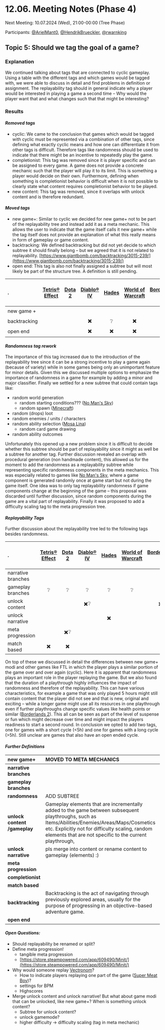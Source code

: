 # 12.06. Meeting Notes (Phase 4)

Next Meeting: 10.07.2024 (Wed), 21:00-00:00 (Tree Phase)

Participants: [@ArielMant0](https://github.com/ArielMant0), [@HendrikBrueckler](https://github.com/HendrikBrueckler), [@rwarnking](https://github.com/rwarnking)

## Topic 5: Should we tag the goal of a game?

### Explanation

We continued talking about tags that are connected to cyclic gameplay. Using a table with the different tags and which games would be tagged with, we were able to discuss in detail and find problems in definition or assignment.
The replayability tag should in general indicate why a player would be interested in playing a game a second time – Why would the player want that and what changes such that that might be interesting?

### Results

#### *Removed tags*

* cyclic: We came to the conclusion that games which would be tagged with cyclic must be represented via a combination of other tags, since defining what exactly cyclic means and how one can differentiate it from other tags is difficult.
Therefore tags like randomness should be used to indicate that there might be an incentive to repeatedly play the game.
* completionist: This tag was removed since it is player specific and can be assigned to every game. A game does not provide a concrete mechanic such that the player will play it to its limit.
This is something a player would decide on their own. Furthermore, defining when something is completionist behavior is difficult when it is not possible to clearly state what content requires completionist behavior to be played.
* new content: This tag was removed, since it overlaps with unlock content and is therefore redundant.

#### *Moved tags*

- new game+: Similar to cyclic we decided for new game+ not to be part of the replayability tree and instead add it as a meta mechanic. This allows the user to indicate that the game itself calls it new game+ while the tag itself does not provide an explanation of what this really means in form of gameplay or game content.
- backtracking: We defined backtracking but did not yet decide to which subtree it should finally belong – but we agreed that it is not related to replayability.
  [https://www.giantbomb.com/backtracking/3015-239/](https://www.giantbomb.com/backtracking/3015-239/)
- open end: This tag is also not finally assigned a subtree but will most likely be part of the structure tree. A definition is still pending.

. | [Tetris® Effect](https://store.steampowered.com/app/1003590/Tetris_Effect_Connected/) | [Dota 2](https://store.steampowered.com/app/570/Dota_2/ )| [Diablo® IV](https://store.steampowered.com/app/2344520/Diablo_IV/) | [Hades](https://store.steampowered.com/app/1145360/Hades/) | [World of Warcraft](https://worldofwarcraft.blizzard.com/de-de/) | [Borderlands 2](https://store.steampowered.com/app/49520/Borderlands_2/) | [The Stanley Parable](https://store.steampowered.com/app/221910/The_Stanley_Parable/) | [FTL: Faster Than Light](https://store.steampowered.com/app/212680/FTL_Faster_Than_Light/) | [Anno 1800](https://store.steampowered.com/app/916440/Anno_1800/) | [Batman: Arkham City](https://store.steampowered.com/app/200260/Batman_Arkham_City__Game_of_the_Year_Edition/) | [Antichamber](https://store.steampowered.com/app/219890/Antichamber/) | [SUPERHOT](https://store.steampowered.com/app/322500/SUPERHOT/) | [Super Meat Boy](https://store.steampowered.com/app/40800/Super_Meat_Boy/) | [Portal](https://store.steampowered.com/app/400/Portal/) |
| :---- | :---: | :---: | :---: | :---: | :---: | :---: | :---: | :---: | :---: | :---: | :---: | :---: | :---: | :---: |
| new game \+ |  |  |  |  |  | ✖️ |  |  |  | ✖️ |  |  |  |  |
| backtracking |  |  | ✖️ | ❔ | ✖️ | ❔ |  |  |  | ❔ | ✖️ |  |  |  |
| open end |  |  | ✖️ | ✖️ | ✖️ |  |  |  | ✖️ |  |  |  |  |  |

#### *Randomness tag rework*

The importance of this tag increased due to the introduction of the replayability tree since it can be a strong incentive to play a game again (because of variety) while in some games being only an unimportant feature for minor details.
Given this we discussed multiple options to emphasize the importance of randomness in a game for example by adding a minor and major classifier. Finally we settled for a new subtree that could contain tags like:

* random world generation
  * random starting conditions??? ([No Man's Sky](https://store.steampowered.com/app/275850/No_Mans_Sky/))
  * random spawn ([Minecraft](https://www.minecraft.net/en-us))
* random (drops) loot
* random enemies / units / characters
* random ability selection ([Mosa Lina](https://store.steampowered.com/app/2477090/Mosa_Lina/))
  * random card game drawing
* random ability outcomes

Unfortunately this opened up a new problem since it is difficult to decide whether this subtree should be part of replayability since it might as well be a subtree for another tag.
Further discussion revealed an overlap with procedural generation (non handmade content), this allowed us for the moment to add the randomness as a replayability subtree while representing specific randomness components in the meta mechanics.
This was especially related to games like [No Man's Sky](https://store.steampowered.com/app/275850/No_Mans_Sky/), where a game component is generated randomly once at game start but not during the game itself.
One idea was to only tag replayability randomness if game components change at the beginning of the game – this proposal was discarded until further discussion, since random components during the game are a vital part of replayability.
Finally it was proposed to add a difficulty scaling tag to the meta progression tree.

#### *Replayability Tags*

Further discussion about the replayability tree led to the following tags besides randomness.

. | [Tetris® Effect](https://store.steampowered.com/app/1003590/Tetris_Effect_Connected/) | [Dota 2](https://store.steampowered.com/app/570/Dota_2/ )| [Diablo® IV](https://store.steampowered.com/app/2344520/Diablo_IV/) | [Hades](https://store.steampowered.com/app/1145360/Hades/) | [World of Warcraft](https://worldofwarcraft.blizzard.com/de-de/) | [Borderlands 2](https://store.steampowered.com/app/49520/Borderlands_2/) | [The Stanley Parable](https://store.steampowered.com/app/221910/The_Stanley_Parable/) | [FTL: Faster Than Light](https://store.steampowered.com/app/212680/FTL_Faster_Than_Light/) | [Anno 1800](https://store.steampowered.com/app/916440/Anno_1800/) | [Batman: Arkham City](https://store.steampowered.com/app/200260/Batman_Arkham_City__Game_of_the_Year_Edition/) | [Antichamber](https://store.steampowered.com/app/219890/Antichamber/) | [SUPERHOT](https://store.steampowered.com/app/322500/SUPERHOT/) | [Super Meat Boy](https://store.steampowered.com/app/40800/Super_Meat_Boy/) | [Portal](https://store.steampowered.com/app/400/Portal/) |
| :---- | :---: | :---: | :---: | :---: | :---: | :---: | :---: | :---: | :---: | :---: | :---: | :---: | :---: | :---: |
| narrative branches |  |  |  |  |  |  | ✖️ |  |  |  |  |  |  |  |
| gameplay branches | ❔ | ❔ | ❔ | ❔ | ❔ | ❔ | ✖️ |  |  |  |  | ✖️ |  |  |
| unlock content |  |  | ✖️❔ |  |  | ✖️❔ |  | ✖️ |  | ✖️ |  |  | ✖️ |  |
| unlock narrative |  |  |  | ✖️ |  |  | ✖️ |  |  |  |  |  |  |  |
| meta progression |  | ✖️❔ |  |  |  |  | ✖️ | ✖️❔ |  |  |  | ✖️❔ | ✖️❔ |  |
| match based | ✖️ | ✖️ |  |  |  |  |  |  | ✖️ |  |  |  |  |  |

On top of these we discussed in detail the differences between new game+ modi and other games like FTL in which the player plays a similar portion of the game over and over again (cyclic).
Here it is apparent that randomness plays an important role in the player replaying the game. But we also found that the duration of a playthrough highly influences the impact of randomness and therefore of the replayability.
This can have various characteristics, for example a game that was only played 5 hours might still contain content that the player did not see and that is new, original and exciting – while a longer game might use all its resources in one playthrough even if further playthroughs change specific values like health points or similar ([Borderlands 2](https://store.steampowered.com/app/49520/Borderlands_2/)).
This all can be seen as part of the level of suspense or fun which might decrease over time and might impact the players readiness to start a second round. In conclusion we opted to add two tags, one for games with a short cycle (\<5h) and one for games with a long cycle (\>5h). Still unclear are games that also have an open ended cycle.

#### *Further Definitions*

| new game+ | MOVED TO META MECHANICS |
| :---- | :---- |
| **narrative branches** |  |
| **gameplay branches** |  |
| **randomness** | ADD SUBTREE |
| **unlock content /gameplay** | Gameplay elements that are incrementally added to the game between subsequent playthroughs, such as Items/Abilities/Enemies/Areas/Maps/Cosmetics etc. Explicitly not for difficulty scaling, random elements that are not specific to the current playthrough,  |
| **unlock narrative** | pls merge into content or rename content to gameplay (elements) :) |
| **meta progression** |  |
| **completionist** |  |
| **match based** |  |
| **backtracking** | Backtracking is the act of navigating through previously explored areas, usually for the purpose of progressing in an objective-based adventure game. |
| **open end** |  |

#### *Open Questions:*

- Should replayability be renamed or split?
- Define meta progression\!
  - tangible meta progression
  - [https://store.steampowered.com/app/609490/Minit/](https://store.steampowered.com/app/609490/Minit/)
- Why would someone replay [Vectronom](https://store.steampowered.com/app/925460/Vectronom/)?
  - How to indicate players replaying one part of the game ([Super Meat Boy](https://store.steampowered.com/app/40800/Super_Meat_Boy/))?
  - settings for BPM
  - Highscores
- Merge unlock content and unlock narrative\! But what about game modi that can be unlocked, like new game+? When is something unlock content?
  - Subtree for unlock content?
  - unlock gamemode?
  - higher difficulty → difficulty scaling (tag in meta mechanic)
